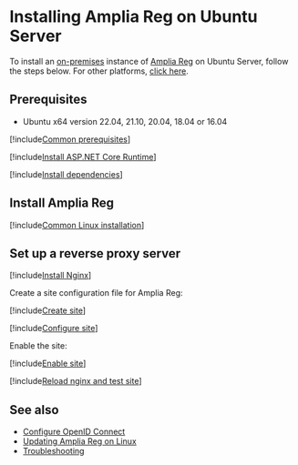 ﻿# Installing Amplia Reg on Ubuntu Server

To install an [on-premises](../index.md) instance of [Amplia Reg](../../index.md) on Ubuntu Server, follow the steps below. For other platforms, [click here](../index.md).

## Prerequisites

* Ubuntu x64 version 22.04, 21.10, 20.04, 18.04 or 16.04

[!include[Common prerequisites](../includes/common-requisites.md)]

[!include[Install ASP.NET Core Runtime](../../../includes/linux/ubuntu/install-aspnetcore-31.md)]

[!include[Install dependencies](../../../includes/linux/ubuntu/install-dependencies.md)]

## Install Amplia Reg

[!include[Common Linux installation](includes/common-linux-install.md)]

## Set up a reverse proxy server

[!include[Install Nginx](../../../includes/linux/ubuntu/install-nginx.md)]

Create a site configuration file for Amplia Reg:

[!include[Create site](../../../../../includes/amplia-reg/ubuntu/create-site.md)]

[!include[Configure site](includes/configure-site.md)]

Enable the site:

[!include[Enable site](../../../../../includes/amplia-reg/ubuntu/enable-site.md)]

[!include[Reload nginx and test site](includes/reload-and-test.md)]

## See also

* [Configure OpenID Connect](../configure-oidc.md)
* [Updating Amplia Reg on Linux](update.md)
* [Troubleshooting](troubleshoot/index.md)
